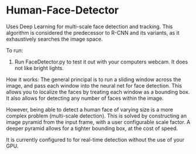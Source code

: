 # Human-Face-Detector
Uses Deep Learning for multi-scale face detection and tracking. This algorithm is considered the predecessor to R-CNN and its variants, as it exhaustively searches the image space. 

To run: 
  1) Run FaceDetector.py to test it out with your computers webcam. It does not like bright lights. 

How it works:
  The general principal is to run a sliding window across the image, and pass each window into the neural net for face detection. This allows you to localize the faces by treating each window as a bounding box. It also allows for detecting any number of faces within the image.
  
  However, being able to detect a human face of varying size is a more complex problem (multi-scale detection). This is solved by constructing an image pyramid from the input frame, with a user configurable scale factor. A deeper pyramid allows for a tighter bounding box, at the cost of speed. 
  
 It is currently configured to for real-time detection without the use of your GPU. 

